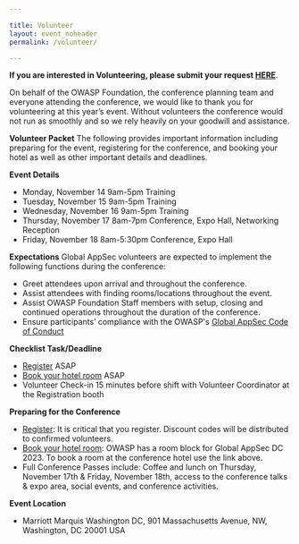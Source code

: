 ```yaml
---

title: Volunteer
layout: event_noheader
permalink: /volunteer/

---
```


**If you are interested in Volunteering, please submit your request [HERE](https://owasp.wufoo.com/forms/z10nvp4f0cet8h4/)**.

On behalf of the OWASP Foundation, the conference planning team and everyone attending the conference, we would like to thank you for volunteering at this year’s event. Without volunteers the conference would not run as smoothly and so we rely heavily on your goodwill and assistance.

**Volunteer Packet**
The following provides important information including preparing for the event, registering for the conference, and booking your hotel as well as other important details and deadlines.

**Event Details**
+ Monday, November 14 9am-5pm Training
+ Tuesday, November 15 9am-5pm Training
+ Wednesday, November 16 9am-5pm Training
+ Thursday, November 17 8am-7pm Conference, Expo Hall, Networking Reception
+ Friday, November 18 8am-5:30pm Conference, Expo Hall

**Expectations**
Global AppSec volunteers are expected to implement the following functions during the conference:
+ Greet attendees upon arrival and throughout the conference.
+ Assist attendees with finding rooms/locations throughout the event.
+ Assist OWASP Foundation Staff members with setup, closing and continued operations throughout the duration of the conference.
+ Ensure participants’ compliance with the OWASP's [Global AppSec Code of Conduct](https://sf.globalappsec.org/event/codeofconduct/) 

**Checklist Task/Deadline**
+ [Register](https://www.eventbrite.com/e/owasp-global-appsec-washington-dc-2023-tickets-519195877847) ASAP
+ [Book your hotel room](TBA) ASAP
+ Volunteer Check-in 15 minutes before shift with Volunteer Coordinator at the Registration booth

**Preparing for the Conference**
+ [Register](https://www.eventbrite.com/e/owasp-global-appsec-washington-dc-2023-tickets-519195877847): It is critical that you register. Discount codes will be distributed to confirmed volunteers.
+ [Book your hotel room](TBA): OWASP has a room block for Global AppSec DC 2023. To book a room at the conference hotel use the link above.
+ Full Conference Passes include: Coffee and lunch on Thursday, November 17th & Friday, November 18th, access to the conference talks & expo area, social events, and conference activities.

**Event Location** 
+ Marriott Marquis Washington DC, 901 Massachusetts Avenue, NW, Washington, DC 20001 USA
